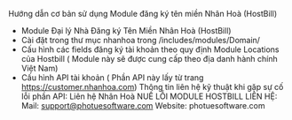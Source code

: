 Hướng dẫn cơ bản sử dụng Module đăng ký tên miền Nhân Hoà (HostBill)
- Module Đại lý Nhà Đăng ký Tên Miền Nhân Hoà (HostBill)
- Cài đặt trong thư mục nhanhoa trong /includes/modules/Domain/
- Cấu hình các fields đăng ký tài khoản theo quy định Module Locations của Hostbill ( Module này sẽ được cung cấp theo địa danh hành chính Việt Nam)
- Cấu hình API tài khoản ( Phần API này lấy từ trang https://customer.nhanhoa.com)
Thông tin liên hệ kỹ thuật khi gặp sự cố lỗi phần API: Liên hệ Nhân Hoà
NUẾ LỖI MODULE HOSTBILL LIÊN HỆ:
Mail: support@photuesoftware.com
Website: photuesoftware.com



